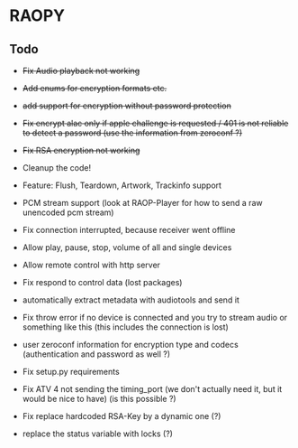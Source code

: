 # RAOPY

## Todo
- ~~Fix Audio playback not working~~
- ~~Add enums for encryption formats etc.~~
- ~~add support for encryption without password protection~~
- ~~Fix encrypt alac only if apple challenge is requested / 401 is not reliable to detect a password (use the information from zeroconf ?)~~
- ~~Fix RSA encryption not working~~

- Cleanup the code! 
- Feature: Flush, Teardown, Artwork, Trackinfo support
- PCM stream support (look at RAOP-Player for how to send a raw unencoded pcm stream) 
- Fix connection interrupted, because receiver went offline 
- Allow play, pause, stop, volume of all and single devices
- Allow remote control with http server
- Fix respond to control data	(lost packages)
- automatically extract metadata with audiotools and send it
- Fix throw error if no device is connected and you try to stream audio or something like this (this includes the connection is lost)
- user zeroconf information for encryption type and codecs (authentication and password as well ?)
- Fix setup.py requirements
- Fix ATV 4 not sending the timing_port (we don't actually need it, but it would be nice to have) (is this possible ?)
- Fix replace hardcoded RSA-Key by a dynamic one (?)
- replace the status variable with locks (?) 
